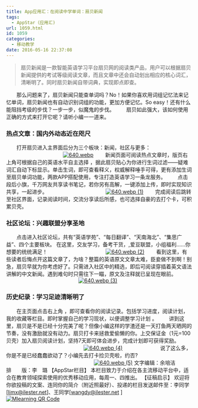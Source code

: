 ```yaml
---
title: App应用汇：在阅读中学单词：扇贝新闻
tags:
  - AppStar（应用汇)
url: 1059.html
id: 1059
categories:
  - 移动教学
date: 2016-05-16 22:37:08
---
```


> 扇贝新闻是一款智能英语学习平台扇贝网的阅读类产品，用户可以根据扇贝新闻提供的考试等级阅读文章，而且文章中还会自动划出相应的核心词汇，清晰明了。同时扇贝新闻自带词典，实现即点即查。

  那么问题来了，扇贝新闻只能查单词吗？No！如果你喜欢用词组记忆法来记忆单词，扇贝新闻也有自动识别词组的功能，更加方便记忆。So easy！还有什么能阻挡考级的步伐？一步一步，似魔鬼的步伐。   扇贝如此强大，该如何使用正确的方式来打开它呢？请听小编一一道来。

### **热点文章：国内外动态近在咫尺**

  打开扇贝进入主界面后分为三个板块：新闻，社区与更多：            [![640.webp](http://www.ilester.net/wp-content/uploads/2016/05/640.webp_-2-283x300.jpg)](http://www.ilester.net/wp-content/uploads/2016/05/640.webp_-2.jpg)   新闻页面可阅读热点文章时，版页右上角可根据自己的英语水平自主选择 ，据此扇贝贴心为你进行生词过滤——疑难词汇自动下标显示。单击生词，即可查看释义，权威解释唾手可得，更有添加生词至扇贝单词功能，两款APP搭配使用，专注打造英语学习一条龙服务。   点击段后小旗，千万网友共享读书笔记，若你另有高解，一键添加上传，即时实现知识共享，一起进步。            [![640.webp (1)](http://www.ilester.net/wp-content/uploads/2016/05/640.webp-1-1-300x264.jpg)](http://www.ilester.net/wp-content/uploads/2016/05/640.webp-1-1.jpg)   完成阅读后跳转至社区界面，记录阅读时间，交流分享读后所感，也可选择自豪的去打个卡，可积累贝壳。

### **社区论坛：兴趣联盟分享圣地**

  点击进入社区论坛，共有“英语学苑”、“每日翻译”、“天南海北”、“集思广益”、四个主要板块。 在这里，交友学习，备考干货，,爱豆联盟，小组福利......你想要的统统满足！            [![640.webp (2)](http://www.ilester.net/wp-content/uploads/2016/05/640.webp-2-1-300x269.jpg)](http://www.ilester.net/wp-content/uploads/2016/05/640.webp-2-1.jpg)   看到这里，有些读者后悔点开这篇文章了，为啥？整篇的英语原文文章太难，臣妾做不到啊！别急，扇贝早就为你考虑好了。只需进入社区中的精选，即后可阅读穿插着英文语法讲解的中文新闻。遇到难句时只需往下一瞄，原文及注释就已呈现在眼前。               [![640.webp (3)](http://www.ilester.net/wp-content/uploads/2016/05/640.webp-3-1-180x300.jpg)](http://www.ilester.net/wp-content/uploads/2016/05/640.webp-3-1.jpg)

### **历史纪录：学习足迹清晰明了**

  在主页面点击右上角 ，即可查看你的阅读记录。包括学习进度，阅读计划，我的收藏等栏目。即时掌握自己的学习现状，以便调整学习计划 。   讲到这里，扇贝是不是已经十分完美了呢？但像小编这样的学渣还是一天打鱼两天晒网的节奏，没有激励就没有动力。扇贝打卡来拯救爱偷懒的你。上交保证金（1元=100 贝壳）加入扇贝阅读计划，坚持7天即可体会进步，完成计划即可获得奖励。                [![640.webp (4)](http://www.ilester.net/wp-content/uploads/2016/05/640.webp-4-169x300.jpg)](http://www.ilester.net/wp-content/uploads/2016/05/640.webp-4.jpg)        说了这么多，你是不是已经蠢蠢欲动了？小编先去打卡捡贝壳啦，约否?                  [![640.webp (5)](http://www.ilester.net/wp-content/uploads/2016/05/640.webp-5-1.jpg)](http://www.ilester.net/wp-content/uploads/2016/05/640.webp-5-1.jpg) 文字编辑：余培洁 排  版：李 璐 【AppStar栏目】 本栏目致力于介绍在各主流移动平台中，适合在教育领域探索使用的优秀移动应用，每周一、四推出。 【征稿启示】 欢迎将你欲投稿的文案、连同你的简介（附近照最好）、投递的栏目发送邮件至：李同学\[limx@ilester.net\]、王同学\[wangdy@ilester.net \]            [![Mlearning QR Code](http://www.ilester.net/wp-content/uploads/2016/04/qrcode_for_gh_183840cb2661_258.jpg)](http://www.ilester.net/wp-content/uploads/2016/04/qrcode_for_gh_183840cb2661_258.jpg)